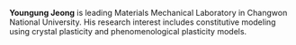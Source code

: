 **Youngung Jeong** is leading Materials Mechanical Laboratory in Changwon National University.
His research interest includes constitutive modeling using crystal plasticity and phenomenological plasticity models.
